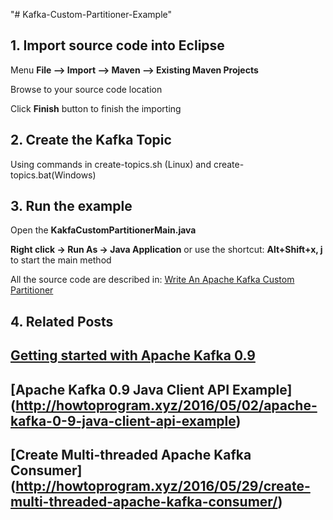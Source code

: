 "# Kafka-Custom-Partitioner-Example" 


## 1. Import source code into Eclipse

Menu **File –> Import –> Maven –> Existing Maven Projects**

Browse to your source code location

Click **Finish** button to finish the importing

## 2. Create the Kafka Topic

Using commands in create-topics.sh (Linux) and create-topics.bat(Windows)

## 3. Run the example

Open the **KakfaCustomPartitionerMain.java** 

**Right click -> Run As -> Java Application** or use the shortcut: **Alt+Shift+x, j** to start the main method

All the source code are described in: [Write An Apache Kafka Custom Partitioner](http://howtoprogram.xyz/2016/06/04/write-apache-kafka-custom-partitioner/)
## 4. Related Posts

## [Getting started with Apache Kafka 0.9](http://howtoprogram.xyz/2016/04/30/getting-started-apache-kafka-0-9)
## [Apache Kafka 0.9 Java Client API Example] (http://howtoprogram.xyz/2016/05/02/apache-kafka-0-9-java-client-api-example)
## [Create Multi-threaded Apache Kafka Consumer] (http://howtoprogram.xyz/2016/05/29/create-multi-threaded-apache-kafka-consumer/)
